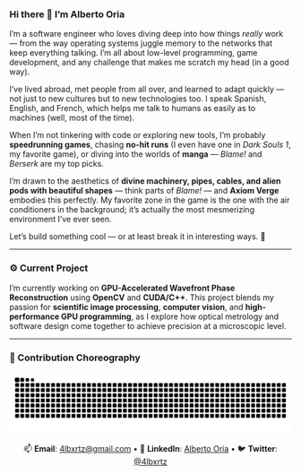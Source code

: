 ### Hi there 👋 I’m Alberto Oria

I’m a software engineer who loves diving deep into how things *really* work — from the way operating systems juggle memory to the networks that keep everything talking. I’m all about low-level programming, game development, and any challenge that makes me scratch my head (in a good way).

I’ve lived abroad, met people from all over, and learned to adapt quickly — not just to new cultures but to new technologies too. I speak Spanish, English, and French, which helps me talk to humans as easily as to machines (well, most of the time).

When I’m not tinkering with code or exploring new tools, I’m probably **speedrunning games**, chasing **no-hit runs** (I even have one in *Dark Souls 1*, my favorite game), or diving into the worlds of **manga** — *Blame!* and *Berserk* are my top picks.

I’m drawn to the aesthetics of **divine machinery, pipes, cables, and alien pods with beautiful shapes** — think parts of *Blame!* — and **Axiom Verge** embodies this perfectly. My favorite zone in the game is the one with the air conditioners in the background; it’s actually the most mesmerizing environment I’ve ever seen.

Let’s build something cool — or at least break it in interesting ways. 🚀

---

### ⚙️ Current Project

I’m currently working on **GPU-Accelerated Wavefront Phase Reconstruction** using **OpenCV** and **CUDA/C++**.
This project blends my passion for **scientific image processing**, **computer vision**, and **high-performance GPU programming**, as I explore how optical metrology and software design come together to achieve precision at a microscopic level.

---

### 🐍 Contribution Choreography

<img src="https://raw.githubusercontent.com/4lbxrtz/4lbxrtz/output/snake.svg" alt="Snake animation" />

<div align="center">

📫 **Email**: [4lbxrtz@gmail.com](mailto:4lbxrtz@gmail.com) •
💼 **LinkedIn**: [Alberto Oria](https://www.linkedin.com/in/alberto-oria) •
🐦 **Twitter**: [@4lbxrtz](https://x.com/4lbxrtz)

</div>
